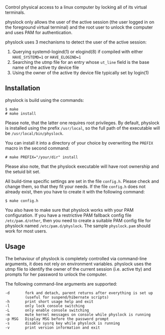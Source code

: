 Control physical access to a linux computer by locking all of its virtual
terminals.

physlock only allows the user of the active session (the user logged in on the
foreground virtual terminal) and the root user to unlock the computer and uses
PAM for authentication.

physlock uses 3 mechanisms to detect the user of the active session:

1. Querying systemd-logind(1) or elogind(8) if compiled with either `HAVE_SYSTEMD=1` or `HAVE_ELOGIND=1`
2. Searching the utmp file for an entry whose `ut_line` field is the base name
   of the active tty device file
3. Using the owner of the active tty device file typically set by login(1)

Installation
------------
physlock is build using the commands:

    $ make
    # make install

Please note, that the latter one requires root privileges.
By default, physlock is installed using the prefix `/usr/local`, so the full
path of the executable will be `/usr/local/bin/physlock`.

You can install it into a directory of your choice by overwriting the `PREFIX`
macro in the second command:

    # make PREFIX="/your/dir" install

Please also note, that the physlock executable will have root ownership and the
setuid bit set.

All build-time specific settings are set in the file `config.h`. Please check
and change them, so that they fit your needs. If the file `config.h` does not
already exist, then you have to create it with the following command:

    $ make config.h

You also have to make sure that physlock works with your PAM configuration. If
you have a restrictive PAM fallback config file `/etc/pam.d/other`, then you
need to create a suitable PAM config file for physlock named
`/etc/pam.d/physlock`. The sample `physlock.pam` should work for most users.

Usage
-----
The behaviour of physlock is completely controlled via command-line arguments,
it does not rely on environment variables.
physlock uses the utmp file to identify the owner of the current session (i.e.
active tty) and prompts for her password to unlock the computer.

The following command-line arguments are supported:

    -d       fork and detach, parent returns after everything is set up
             (useful for suspend/hibernate scripts)
    -h       print short usage help and exit
    -l       only lock console switching
    -L       only enable console switching
    -m       mute kernel messages on console while physlock is running
    -p MSG   Display MSG before the password prompt
    -s       disable sysrq key while physlock is running
    -v       print version information and exit
